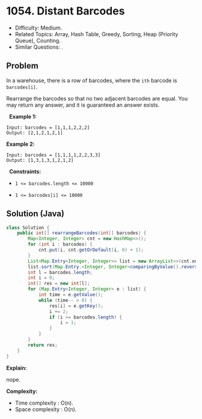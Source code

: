 # 1054. Distant Barcodes

- Difficulty: Medium.
- Related Topics: Array, Hash Table, Greedy, Sorting, Heap (Priority Queue), Counting.
- Similar Questions: .

## Problem

In a warehouse, there is a row of barcodes, where the ```ith``` barcode is ```barcodes[i]```.

Rearrange the barcodes so that no two adjacent barcodes are equal. You may return any answer, and it is guaranteed an answer exists.

 
**Example 1:**
```
Input: barcodes = [1,1,1,2,2,2]
Output: [2,1,2,1,2,1]
```

**Example 2:**
```
Input: barcodes = [1,1,1,1,2,2,3,3]
Output: [1,3,1,3,1,2,1,2]
```
 
**Constraints:**


	
- ```1 <= barcodes.length <= 10000```
	
- ```1 <= barcodes[i] <= 10000```



## Solution (Java)

```java
class Solution {
    public int[] rearrangeBarcodes(int[] barcodes) {
        Map<Integer, Integer> cnt = new HashMap<>();
        for (int i : barcodes) {
            cnt.put(i, cnt.getOrDefault(i, 0) + 1);
        }
        List<Map.Entry<Integer, Integer>> list = new ArrayList<>(cnt.entrySet());
        list.sort(Map.Entry.<Integer, Integer>comparingByValue().reversed());
        int l = barcodes.length;
        int i = 0;
        int[] res = new int[l];
        for (Map.Entry<Integer, Integer> e : list) {
            int time = e.getValue();
            while (time-- > 0) {
                res[i] = e.getKey();
                i += 2;
                if (i >= barcodes.length) {
                    i = 1;
                }
            }
        }
        return res;
    }
}
```

**Explain:**

nope.

**Complexity:**

* Time complexity : O(n).
* Space complexity : O(n).
